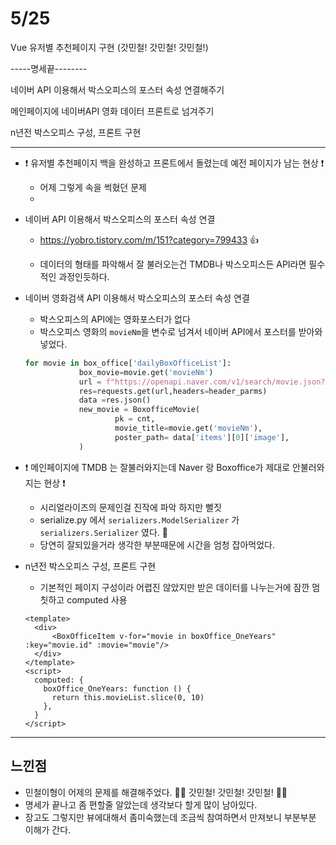 # 5/25

Vue 유저별 추천페이지 구현 (갓민철! 갓민철! 갓민철!)

-----명세끝--------

네이버 API 이용해서 박스오피스의 포스터 속성 연결해주기

메인페이지에 네이버API 영화 데이터 프론트로 넘겨주기

n년전 박스오피스 구성, 프론트 구현

----------

- :exclamation: 유저별 추천페이지 백을 완성하고 프론트에서 돌렸는데 예전 페이지가 남는 현상  :exclamation:

  - 어제 그렇게 속을 썩혔던 문제 
  - 

  

- 네이버 API 이용해서 박스오피스의 포스터 속성 연결

  - https://yobro.tistory.com/m/151?category=799433 :thumbsup:

  - 데이터의 형태를 파악해서 잘 불러오는건 TMDB나 박스오피스든 API라면 필수적인 과정인듯하다.

    

- 네이버 영화검색 API 이용해서 박스오피스의 포스터 속성 연결

  - 박스오피스의 API에는 영화포스터가 없다
  - 박스오피스 영화의 `movieNm`을 변수로 넘겨서 네이버 API에서 포스터를 받아와 넣었다. 

  ```python
  for movie in box_office['dailyBoxOfficeList']:
              box_movie=movie.get('movieNm')
              url = f"https://openapi.naver.com/v1/search/movie.json?query={box_movie}"
              res=requests.get(url,headers=header_parms)
              data =res.json()
              new_movie = BoxofficeMovie(
                      pk = cnt,
                      movie_title=movie.get('movieNm'),
                      poster_path= data['items'][0]['image'],
              )
  ```

  

- :heavy_exclamation_mark: 메인페이지에 TMDB 는 잘불러와지는데 Naver 랑 Boxoffice가 제대로 안불러와지는 현상​ :heavy_exclamation_mark:

  - 시리얼라이즈의 문제인걸 진작에 파악 하지만 뻘짓
  - serialize.py 에서  `serializers.ModelSerializer` 가 `serializers.Serializer` 였다. :face_with_head_bandage: 
  - 당연히 잘되있을거라 생각한 부분때문에 시간을 엄청 잡아먹었다.



- n년전 박스오피스 구성, 프론트 구현

  - 기본적인 페이지 구성이라 어렵진 않았지만 받은 데이터를 나누는거에 잠깐 멈칫하고 computed 사용

  ```vue
  <template>
    <div>
        <BoxOfficeItem v-for="movie in boxOffice_OneYears" :key="movie.id" :movie="movie"/>
    </div>
  </template>
  <script>
    computed: {
      boxOffice_OneYears: function () {
        return this.movieList.slice(0, 10)
      },
    }
  </script>
  ```




----

## 느낀점

- 민철이형이 어제의 문제를 해결해주었다. :dancing_women: 갓민철! 갓민철! 갓민철! :dancing_men:
- 명세가 끝나고 좀 편할줄 알았는데 생각보다 할게 많이 남아있다.
- 장고도 그렇지만 뷰에대해서 좀미숙했는데 조금씩 참여하면서 만져보니 부분부분 이해가 간다.